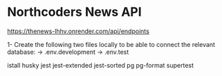 # Northcoders News API

https://thenews-lhhv.onrender.com/api/endpoints

1- Create the following two files locally to be able to connect the relevant database:
    ->    .env.development
    ->    .env.test

istall 
    husky
    jest
    jest-extended
    jest-sorted
    pg
    pg-format
    supertest
    